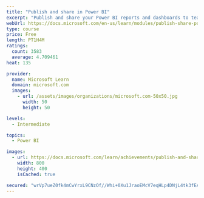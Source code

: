 ```yaml
---
title: "Publish and share in Power BI"
excerpt: "Publish and share your Power BI reports and dashboards to teammates in your organization or to everyone on the web."
webUrl: https://docs.microsoft.com/en-us/learn/modules/publish-share-power-bi/
type: course
price: Free
length: PT1H4M
ratings:
  count: 3583
  average: 4.709461
heat: 135

provider:
  name: Microsoft Learn
  domain: microsoft.com
  images:
    - url: /assets/images/organizations/microsoft.com-50x50.jpg
      width: 50
      height: 50

levels:
  - Intermediate

topics:
  - Power BI

images:
  - url: https://docs.microsoft.com/learn/achievements/publish-and-share-with-power-bi-desktop-social.png
    width: 800
    height: 400
    isCached: true

secured: "wrVp7ueZ0fk4mCwYrxL9CNzOf//Whi+0Xu1JraoEMcV7eqHLp4DNjL4tk3fEAJYDshQhorekvElE4MEw5edM/ipWcNGwdqaxwMNVhteU1CwbvOmgf/9qrR+ojv4J+t8TEj2Q1XgWqTHnk8LmcG2h1+6RSPyRk7Jz40GwYiGWL0b0NTa9OlmBf/K7RxdLnlX/lxdPJOJyJkRBKoAFZFslOVP99YZKAtMQEz6KDbVJ2oyEPi608z8qCKJqYiBVpeZ6xHiAEeXtnD117uksBPLp9Tt36jOHR0pZYsonL0jkxk5isQyBEhQFjJm13WDvqAgwtGR2TdKmKmuyTCn2KXCOvIiN3VoOs9S8jBCIxuXGNK3QU37IiDSzrFnATGm5z7/HsbJwvN6UaxjtU0Spk8GHkOYEh6YSghDT7y/gI8zib5I=;KobJRUjTtJx0XX457Dx9cw=="
---
```


